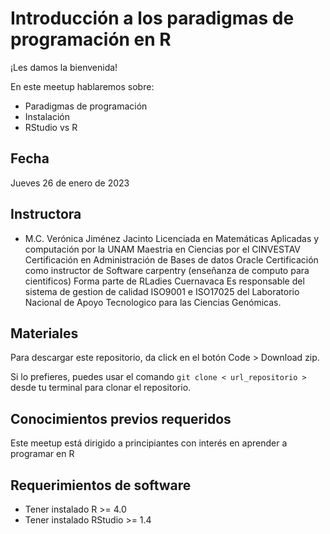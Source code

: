# Introducción a los paradigmas de programación en R


¡Les damos la bienvenida!

En este meetup hablaremos sobre:
- Paradigmas de programación
- Instalación
- RStudio vs R

## Fecha 
Jueves 26 de enero de 2023


## Instructora

- M.C. Verónica Jiménez Jacinto
Licenciada en Matemáticas Aplicadas y computación por la UNAM
Maestria en Ciencias por el CINVESTAV
Certificación en Administración de Bases de datos Oracle
Certificación como instructor de Software carpentry (enseñanza de computo para cientificos)
Forma parte de RLadies Cuernavaca
Es responsable del sistema de gestion de calidad ISO9001 e ISO17025 del Laboratorio Nacional de Apoyo Tecnologico para las Ciencias Genómicas.


## Materiales

Para descargar este repositorio, da click en el botón Code > Download zip. 

Si lo prefieres, puedes usar el comando `git clone < url_repositorio > ` desde tu terminal para clonar el repositorio.


## Conocimientos previos requeridos

Este meetup está dirigido a principiantes con interés en aprender a programar en R


## Requerimientos de software

+ Tener instalado R >= 4.0
+ Tener instalado RStudio >= 1.4
